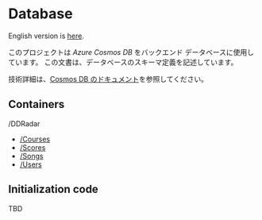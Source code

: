 # Database

English version is [here](./README.md).

このプロジェクトは *Azure Cosmos DB* をバックエンド データベースに使用しています。
この文書は、データベースのスキーマ定義を記述しています。

技術詳細は、[Cosmos DB のドキュメント](https://docs.microsoft.com/azure/cosmos-db/)を参照してください。

## Containers

/DDRadar

- [/Courses](./courses.md)
- [/Scores](./scores.md)
- [/Songs](./songs.md)
- [/Users](./users.md)

## Initialization code

TBD
